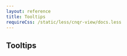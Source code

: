 ```yaml
---
layout: reference
title: Tooltips
requireCss: /static/less/cnqr-view/docs.less
---
```


## Tooltips ##
